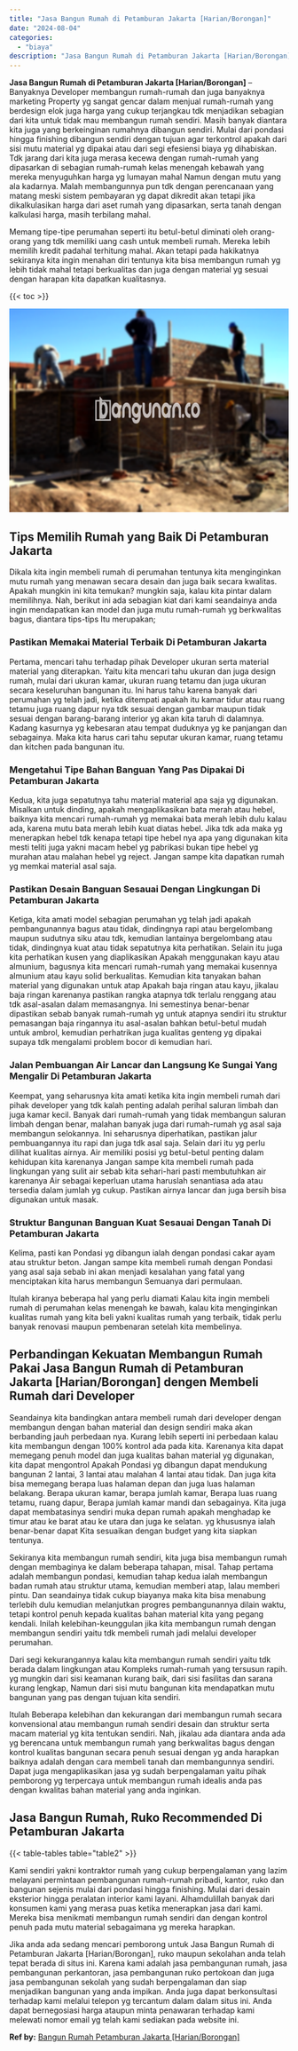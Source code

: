 ```yaml
---
title: "Jasa Bangun Rumah di Petamburan Jakarta [Harian/Borongan]"
date: "2024-08-04"
categories: 
  - "biaya"
description: "Jasa Bangun Rumah di Petamburan Jakarta [Harian/Borongan]. Jika anda ada sedang mencari pemborong untuk Jasa Bangun Rumah di Petamburan Jakarta [Harian/Boro..."
---
```


**Jasa Bangun Rumah di Petamburan Jakarta \[Harian/Borongan\]** – Banyaknya Developer membangun rumah-rumah dan juga banyaknya marketing Property yg sangat gencar dalam menjual rumah-rumah yang berdesign elok juga harga yang cukup terjangkau tdk menjadikan sebagian dari kita untuk tidak mau membangun rumah sendiri. Masih banyak diantara kita juga yang berkeinginan rumahnya dibangun sendiri. Mulai dari pondasi hingga finishing dibangun sendiri dengan tujuan agar terkontrol apakah dari sisi mutu material yg dipakai atau dari segi efesiensi biaya yg dihabiskan. Tdk jarang dari kita juga merasa kecewa dengan rumah-rumah yang dipasarkan di sebagian rumah-rumah kelas menengah kebawah yang mereka menyuguhkan harga yg lumayan mahal Namun dengan mutu yang ala kadarnya. Malah membangunnya pun tdk dengan perencanaan yang matang meski sistem pembayaran yg dapat dikredit akan tetapi jika dikalkulasikan harga dari aset rumah yang dipasarkan, serta tanah dengan kalkulasi harga, masih terbilang mahal.

Memang tipe-tipe perumahan seperti itu betul-betul diminati oleh orang-orang yang tdk memiliki uang cash untuk membeli rumah. Mereka lebih memilih kredit padahal terhitung mahal. Akan tetapi pada hakikatnya sekiranya kita ingin menahan diri tentunya kita bisa membangun rumah yg lebih tidak mahal tetapi berkualitas dan juga dengan material yg sesuai dengan harapan kita dapatkan kualitasnya.

{{< toc >}}

![Jasa Bangun Rumah di Petamburan Jakarta [Harian/Borongan]](/images/borong-bangunan-20.png)

## Tips Memilih Rumah yang Baik Di Petamburan Jakarta

Dikala kita ingin membeli rumah di perumahan tentunya kita menginginkan mutu rumah yang menawan secara desain dan juga baik secara kwalitas. Apakah mungkin ini kita temukan? mungkin saja, kalau kita pintar dalam memilihnya. Nah, berikut ini ada sebagian kiat dari kami seandainya anda ingin mendapatkan kan model dan juga mutu rumah-rumah yg berkwalitas bagus, diantara tips-tips Itu merupakan;

### Pastikan Memakai Material Terbaik Di Petamburan Jakarta

Pertama, mencari tahu terhadap pihak Developer ukuran serta material material yang diterapkan. Yaitu kita mencari tahu ukuran dan juga design rumah, mulai dari ukuran kamar, ukuran ruang tetamu dan juga ukuran secara keseluruhan bangunan itu. Ini harus tahu karena banyak dari perumahan yg telah jadi, ketika ditempati apakah itu kamar tidur atau ruang tetamu juga ruang dapur nya tdk sesuai dengan gambar maupun tidak sesuai dengan barang-barang interior yg akan kita taruh di dalamnya. Kadang kasurnya yg kebesaran atau tempat duduknya yg ke panjangan dan sebagainya. Maka kita harus cari tahu seputar ukuran kamar, ruang tetamu dan kitchen pada bangunan itu.

### Mengetahui Tipe Bahan Banguan Yang Pas Dipakai Di Petamburan Jakarta

Kedua, kita juga sepatutnya tahu material material apa saja yg digunakan. Misalkan untuk dinding, apakah mengaplikasikan bata merah atau hebel, baiknya kita mencari rumah-rumah yg memakai bata merah lebih dulu kalau ada, karena mutu bata merah lebih kuat diatas hebel. Jika tdk ada maka yg menerapkan hebel tdk kenapa tetapi tipe hebel nya apa yang digunakan kita mesti teliti juga yakni macam hebel yg pabrikasi bukan tipe hebel yg murahan atau malahan hebel yg reject. Jangan sampe kita dapatkan rumah yg memkai material asal saja.

### Pastikan Desain Banguan Sesauai Dengan Lingkungan Di Petamburan Jakarta

Ketiga, kita amati model sebagian perumahan yg telah jadi apakah pembangunannya bagus atau tidak, dindingnya rapi atau bergelombang maupun sudutnya siku atau tdk, kemudian lantainya bergelombang atau tidak, dindingnya kuat atau tidak sepatutnya kita perhatikan. Selain itu juga kita perhatikan kusen yang diaplikasikan Apakah menggunakan kayu atau almunium, bagusnya kita mencari rumah-rumah yang memakai kusennya almunium atau kayu solid berkualitas. Kemudian kita tanyakan bahan material yang digunakan untuk atap Apakah baja ringan atau kayu, jikalau baja ringan karenanya pastikan rangka atapnya tdk terlalu renggang atau tdk asal-asalan dalam memasangnya. Ini semestinya benar-benar dipastikan sebab banyak rumah-rumah yg untuk atapnya sendiri itu struktur pemasangan baja ringannya itu asal-asalan bahkan betul-betul mudah untuk ambrol, kemudian perhatrikan juga kualitas genteng yg dipakai supaya tdk mengalami problem bocor di kemudian hari.

### Jalan Pembuangan Air Lancar dan Langsung Ke Sungai Yang Mengalir Di Petamburan Jakarta

Keempat, yang seharusnya kita amati ketika kita ingin membeli rumah dari pihak developer yang tdk kalah penting adalah perihal saluran limbah dan juga kamar kecil. Banyak dari rumah-rumah yang tidak membangun saluran limbah dengan benar, malahan banyak juga dari rumah-rumah yg asal saja membangun selokannya. Ini seharusnya diperhatikan, pastikan jalur pembuangannya itu rapi dan juga tdk asal saja. Selain dari itu yg perlu dilihat kualitas airnya. Air memiliki posisi yg betul-betul penting dalam kehidupan kita karenanya Jangan sampe kita membeli rumah pada lingkungan yang sulit air sebab kita sehari-hari pasti membutuhkan air karenanya Air sebagai keperluan utama haruslah senantiasa ada atau tersedia dalam jumlah yg cukup. Pastikan airnya lancar dan juga bersih bisa digunakan untuk masak.

### Struktur Bangunan Banguan Kuat Sesauai Dengan Tanah Di Petamburan Jakarta

Kelima, pasti kan Pondasi yg dibangun ialah dengan pondasi cakar ayam atau struktur beton. Jangan sampe kita membeli rumah dengan Pondasi yang asal saja sebab ini akan menjadi kesalahan yang fatal yang menciptakan kita harus membangun Semuanya dari permulaan.

Itulah kiranya beberapa hal yang perlu diamati Kalau kita ingin membeli rumah di perumahan kelas menengah ke bawah, kalau kita menginginkan kualitas rumah yang kita beli yakni kualitas rumah yang terbaik, tidak perlu banyak renovasi maupun pembenaran setelah kita membelinya.

## Perbandingan Kekuatan Membangun Rumah Pakai Jasa Bangun Rumah di Petamburan Jakarta \[Harian/Borongan\] dengen Membeli Rumah dari Developer

Seandainya kita bandingkan antara membeli rumah dari developer dengan membangun dengan bahan material dan design sendiri maka akan berbanding jauh perbedaan nya. Kurang lebih seperti ini perbedaan kalau kita membangun dengan 100% kontrol ada pada kita. Karenanya kita dapat memegang penuh model dan juga kualitas bahan material yg digunakan, kita dapat mengontrol Apakah Pondasi yg dibangun dapat mendukung bangunan 2 lantai, 3 lantai atau malahan 4 lantai atau tidak. Dan juga kita bisa memegang berapa luas halaman depan dan juga luas halaman belakang. Berapa ukuran kamar, berapa jumlah kamar, Berapa luas ruang tetamu, ruang dapur, Berapa jumlah kamar mandi dan sebagainya. Kita juga dapat membatasinya sendiri muka depan rumah apakah menghadap ke timur atau ke barat atau ke utara dan juga ke selatan. yg khususnya ialah benar-benar dapat Kita sesuaikan dengan budget yang kita siapkan tentunya.

Sekiranya kita membangun rumah sendiri, kita juga bisa membangun rumah dengan membaginya ke dalam beberapa tahapan, misal. Tahap pertama adalah membangun pondasi, kemudian tahap kedua ialah membangun badan rumah atau struktur utama, kemudian memberi atap, lalau memberi pintu. Dan seandainya tidak cukup biayanya maka kita bisa menabung terlebih dulu kemudian melanjutkan progres pembangunannya dilain waktu, tetapi kontrol penuh kepada kualitas bahan material kita yang pegang kendali. Inilah kelebihan-keunggulan jika kita membangun rumah dengan membangun sendiri yaitu tdk membeli rumah jadi melalui developer perumahan.

Dari segi kekurangannya kalau kita membangun rumah sendiri yaitu tdk berada dalam lingkungan atau Kompleks rumah-rumah yang tersusun rapih. yg mungkin dari sisi keamanan kurang baik, dari sisi fasilitas dan sarana kurang lengkap, Namun dari sisi mutu bangunan kita mendapatkan mutu bangunan yang pas dengan tujuan kita sendiri.

Itulah Beberapa kelebihan dan kekurangan dari membangun rumah secara konvensional atau membangun rumah sendiri desain dan struktur serta macam material yg kita tentukan sendiri. Nah, jikalau ada diantara anda ada yg berencana untuk membangun rumah yang berkwalitas bagus dengan kontrol kualitas bangunan secara penuh sesuai dengan yg anda harapkan baiknya adalah dengan cara membeli tanah dan membangunnya sendiri. Dapat juga mengaplikasikan jasa yg sudah berpengalaman yaitu pihak pemborong yg terpercaya untuk membangun rumah idealis anda pas dengan kwalitas bahan material yang anda inginkan.

## Jasa Bangun Rumah, Ruko Recommended Di Petamburan Jakarta

{{< table-tables table="table2" >}}

Kami sendiri yakni kontraktor rumah yang cukup berpengalaman yang lazim melayani permintaan pembangunan rumah-rumah pribadi, kantor, ruko dan bangunan sejenis mulai dari pondasi hingga finishing. Mulai dari desain eksterior hingga peralatan interior kami layani. Alhamdulillah banyak dari konsumen kami yang merasa puas ketika menerapkan jasa dari kami. Mereka bisa menikmati membangun rumah sendiri dan dengan kontrol penuh pada mutu material sebagaimana yg mereka harapkan.

Jika anda ada sedang mencari pemborong untuk Jasa Bangun Rumah di Petamburan Jakarta \[Harian/Borongan\], ruko maupun sekolahan anda telah tepat berada di situs ini. Karena kami adalah jasa pembangunan rumah, jasa pembangunan perkantoran, jasa pembangunan ruko pertokoan dan juga jasa pembangunan sekolah yang sudah berpengalaman dan siap menjadikan bangunan yang anda impikan. Anda juga dapat berkonsultasi terhadap kami melalui telepon yg tercantum dalam dalam situs ini. Anda dapat bernegosiasi harga ataupun minta penawaran terhadap kami melewati nomor email yg telah kami sediakan pada website ini.

**Ref by:** [Bangun Rumah Petamburan Jakarta [Harian/Borongan]](https://id.wikipedia.org/wiki/Bangun)
